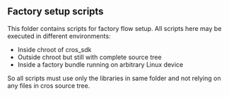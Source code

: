 Factory setup scripts
---------------------

This folder contains scripts for factory flow setup. All scripts here may be
executed in different environments:

 - Inside chroot of cros_sdk
 - Outside chroot but still with complete source tree
 - Inside a factory bundle running on arbitrary Linux device

So all scripts must use only the libraries in same folder and not relying on any
files in cros source tree.
